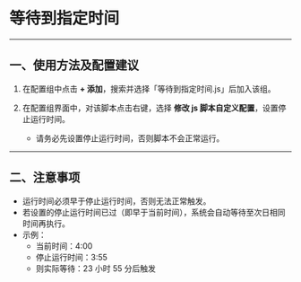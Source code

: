 # 等待到指定时间

---

## 一、使用方法及配置建议

1. 在配置组中点击 **+ 添加**，搜索并选择「等待到指定时间.js」后加入该组。

2. 在配置组界面中，对该脚本点击右键，选择 **修改 js 脚本自定义配置**，设置停止运行时间。  
   - 请务必先设置停止运行时间，否则脚本不会正常运行。

---

## 二、注意事项

- 运行时间必须早于停止运行时间，否则无法正常触发。  
- 若设置的停止运行时间已过（即早于当前时间），系统会自动等待至次日相同时间再执行。  
- 示例：  
  - 当前时间：4:00  
  - 停止运行时间：3:55  
  - 则实际等待：23 小时 55 分后触发

